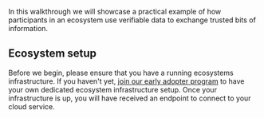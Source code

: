 In this walkthrough we will showcase a practical example of how participants in an ecosystem use verifiable data to exchange trusted bits of information.

## Ecosystem setup

Before we begin, please ensure that you have a running ecosystems infrastructure. If you haven't yet, [join our early adopter program](/early-adopter.md) to have your own dedicated ecosystem infrastructure setup.
Once your infrastructure is up, you will have received an endpoint to connect to your cloud service.

